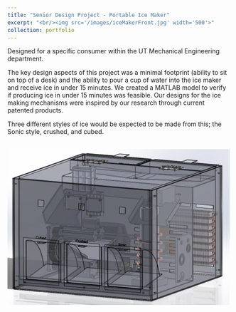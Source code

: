 ```yaml
---
title: "Senior Design Project - Portable Ice Maker"
excerpt: "<br/><img src='/images/iceMakerFront.jpg' width='500'>"
collection: portfolio
---
```


Designed for a specific consumer within the UT Mechanical Engineering department.

The key design aspects of this project was a minimal footprint (ability to sit on top of a desk) and the ability to pour a cup of water into the ice maker and receive ice in under 15 minutes. We created a MATLAB model to verify if producing ice in under 15 minutes was feasible. Our designs for the ice making mechanisms were inspired by our research through current patented products.

Three different styles of ice would be expected to be made from this; the Sonic style, crushed, and cubed.

<br/><img src='/images/iceMakerFront.jpg' width='500'>

